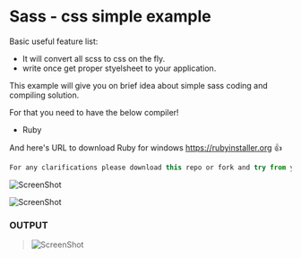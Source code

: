 # Sass - css simple example

Basic useful feature list:

 * It will convert all scss to css on the fly.
 * write once get proper styelsheet to your application.


This example will give you on brief idea about simple sass coding and compiling solution.

For that you need to have the below compiler!

 * Ruby
 
And here's URL to download Ruby for windows https://rubyinstaller.org :+1:

```javascript
For any clarifications please download this repo or fork and try from your end. 
```
![ScreenShot](https://cloud.githubusercontent.com/assets/6780840/26285583/62ac6c38-3e70-11e7-8132-119aff774163.png)


![ScreenShot](https://cloud.githubusercontent.com/assets/6780840/26285639/2da49b72-3e71-11e7-862a-b0850f5187a2.png)

### OUTPUT
>![ScreenShot](https://cloud.githubusercontent.com/assets/6780840/26285731/dbcb97f4-3e72-11e7-804d-a082e6032e9f.png)
